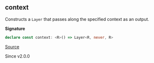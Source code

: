 ## context

Constructs a `Layer` that passes along the specified context as an
output.

**Signature**

```ts
declare const context: <R>() => Layer<R, never, R>
```

[Source](https://github.com/Effect-TS/effect/tree/main/packages/effect/src/Layer.ts#L239)

Since v2.0.0